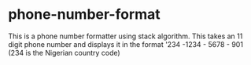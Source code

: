 # phone-number-format

This is a phone number formatter using stack algorithm.
This takes an 11 digit phone number and displays it in the format '234 -1234 - 5678 - 901 (234 is the Nigerian country code)
